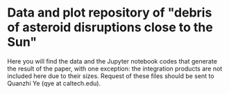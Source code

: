 # Data and plot repository of "debris of asteroid disruptions close to the Sun"

Here you will find the data and the Jupyter notebook codes that generate the result of the paper, with one exception: the integration products are not included here due to their sizes. Request of these files should be sent to Quanzhi Ye (qye at caltech.edu).
